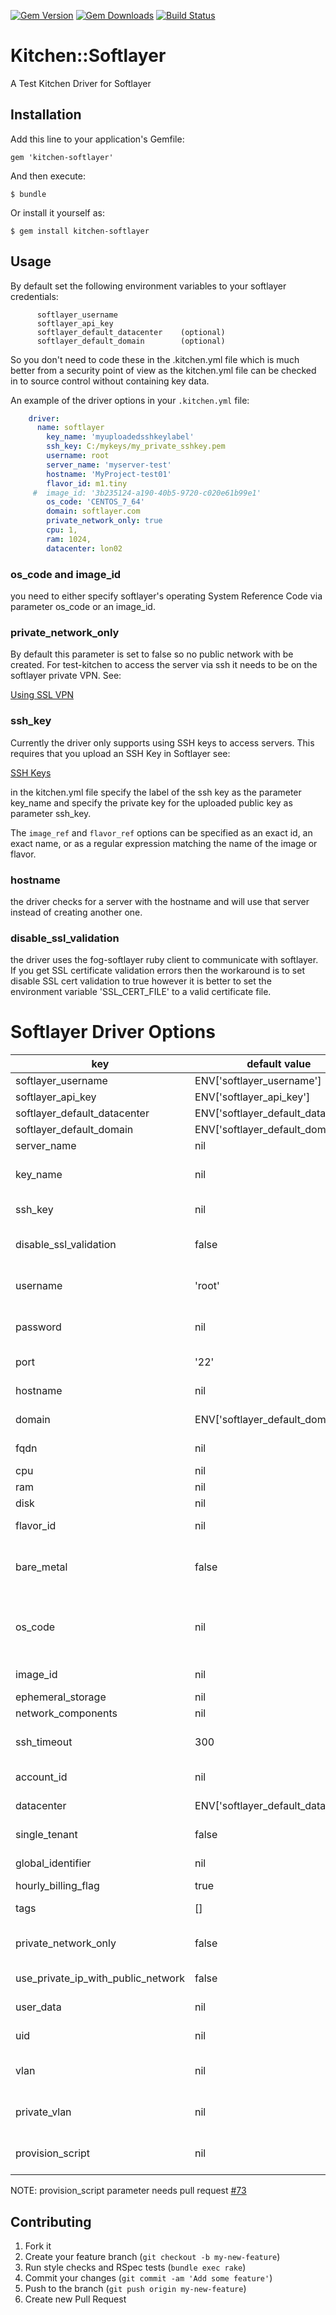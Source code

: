 [![Gem Version](https://badge.fury.io/rb/kitchen-softlayer.svg)](http://badge.fury.io/rb/kitchen-softlayer)
[![Gem Downloads](http://ruby-gem-downloads-badge.herokuapp.com/kitchen-softlayer?type=total&color=brightgreen)](https://rubygems.org/gems/kitchen-softlayer)
[![Build Status](https://travis-ci.org/neillturner/kitchen-softlayer.png)](https://travis-ci.org/neillturner/kitchen-softlayer)

# Kitchen::Softlayer

A Test Kitchen Driver for Softlayer


## Installation

Add this line to your application's Gemfile:

    gem 'kitchen-softlayer'

And then execute:

    $ bundle

Or install it yourself as:

    $ gem install kitchen-softlayer

## Usage

By default set the following environment variables to your softlayer credentials:

```
      softlayer_username
      softlayer_api_key
      softlayer_default_datacenter    (optional)
      softlayer_default_domain        (optional)
```

So you don't need to code these in the .kitchen.yml file which is much better from a security point
of view as the kitchen.yml file can be checked in to source control without containing key data.


An example of the driver options in your `.kitchen.yml` file:

```yaml
    driver:
      name: softlayer
        key_name: 'myuploadedsshkeylabel'
        ssh_key: C:/mykeys/my_private_sshkey.pem
        username: root
        server_name: 'myserver-test'
        hostname: 'MyProject-test01'
        flavor_id: m1.tiny
     #  image_id: '3b235124-a190-40b5-9720-c020e61b99e1'
        os_code: 'CENTOS_7_64'
        domain: softlayer.com
        private_network_only: true
        cpu: 1,
        ram: 1024,
        datacenter: lon02
```

### os_code and image_id
you need to either specify softlayer's operating System Reference Code via parameter os_code
or an image_id.

### private_network_only
By default this parameter is set to false so no public network with be created.
For test-kitchen to access the server via ssh it needs to be on the softlayer private VPN. See:

[Using SSL VPN](http://knowledgelayer.softlayer.com/procedure/using-ssl-vpn)

### ssh_key
 Currently the driver only supports using SSH keys to access servers. This requires that you upload an SSH Key in Softlayer see:

[SSH Keys](http://knowledgelayer.softlayer.com/procedure/ssh-keys-0)

 in the kitchen.yml file specify the label of the ssh key as the parameter key_name
 and specify the private key for the uploaded public key as parameter ssh_key.

The `image_ref` and `flavor_ref` options can be specified as an exact id,
an exact name, or as a regular expression matching the name of the image or flavor.

### hostname

the driver checks for a server with the hostname and will use that server instead of creating another one.

### disable_ssl_validation

the driver uses the fog-softlayer ruby client to communicate with softlayer.
If you get SSL certificate validation errors then the workaround is to set disable SSL cert validation to true
however it is better to set the environment variable 'SSL_CERT_FILE' to a valid certificate file.

# Softlayer Driver Options

key | default value | Notes
----|---------------|--------
softlayer_username | ENV['softlayer_username']
softlayer_api_key | ENV['softlayer_api_key']
softlayer_default_datacenter | ENV['softlayer_default_datacenter']
softlayer_default_domain | ENV['softlayer_default_domain']
server_name | nil | Server Name
key_name | nil | the label of the uploaded key
ssh_key| nil | file location of private key
disable_ssl_validation | false | ssl validation for fg softlayer api
username | 'root' | server's administration user
password | nil | server's administration password
port | '22' | ssh port of servef
hostname| nil | hostname of server
domain | ENV['softlayer_default_domain'] | domain nane of server
fqdn | nil | fully qualified domain name
cpu | nil | no of cpus
ram | nil | memory size
disk | nil | disk size
flavor_id | nil | type of server i.e. m1.tiny
bare_metal | false | server to be created on bare metal (takes longer)
os_code | nil | softlayer's operating System Reference Code
image_id | nil | image id for server
ephemeral_storage | nil | storage
network_components | nil | network
ssh_timeout | 300 | timeout to ssh when server starting
account_id | nil | softlayer account id
datacenter | ENV['softlayer_default_datacenter'] | datacenter code
single_tenant | false | don't share server
global_identifier | nil | softlayer global id
hourly_billing_flag | true
tags | [] | tags for the server
private_network_only | false | if only a private network
use_private_ip_with_public_network | false | otherwise uses public ip
user_data | nil | user data for server
uid | nil | softlayer global id
vlan | nil | numeric id of private_vlan for server
private_vlan | nil | numeric id of private_vlan for server
provision_script | nil | url of provision script to run

NOTE: provision_script parameter needs pull request [#73](https://github.com/fog/fog-softlayer/pull/73)

## Contributing

1. Fork it
2. Create your feature branch (`git checkout -b my-new-feature`)
3. Run style checks and RSpec tests (`bundle exec rake`)
4. Commit your changes (`git commit -am 'Add some feature'`)
5. Push to the branch (`git push origin my-new-feature`)
6. Create new Pull Request
